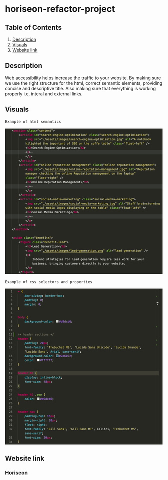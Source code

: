 # horiseon-refactor-project

## Table of Contents
1. [Description](#description)
2. [Visuals](#visuals)
3. [Website link](#website-link)


## Description
 
Web accessibility helps increase the traffic to your website. By making sure we use the right structure for the html, correct semantic elements, providing concise and descriptive title. Also making sure that everything is working properly i.e, interal and external links. 

## Visuals

```bash
Example of html semantics
```

![html semantic elements](./assets/images/html-semantics.png)


```bash
Example of css selectors and properties
```
![css selectors and properties](./assets/images/css-selectors.png)

## Website link
### [Horiseon](https://sasimapatterson.github.io/horiseon-refactor-project/)